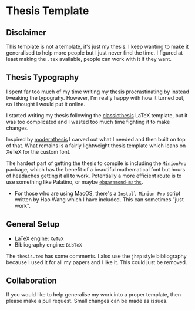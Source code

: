 # Thesis Template

## Disclaimer 

This template is not a template, it's just my thesis. I keep wanting to make it generalised to help more people but I just never find the time. I figured at least making the `.tex` available, people can work with it if they want.

## Thesis Typography

I spent far too much of my time writing my thesis procrastinating by instead tweaking the typograhy. However, I'm really happy with how it turned out, so I thought I would put it online.

I started writing my thesis following the [classicthesis](http://www.ctan.org/tex-archive/macros/latex/contrib/classicthesis/) LaTeX template, but it was too complicated and I wasted too much time fighting it to make changes. 

Inspired by [modernthesis](https://github.com/openHPI/modernthesis) I carved out what I needed and then built on top of that. What remains is a fairly lightweight thesis template which leans on XeTeX for the custom font.

The hardest part of getting the thesis to compile is including the `MinionPro` package, which has the benefit of a beautiful mathematical font but hours of headaches getting it all to work. Potentially a more efficient route is to use something like Palatino, or maybe [`ebgaramond-maths`](https://ctan.org/pkg/ebgaramond-maths?lang=en).

- For those who are using MacOS, there's a `Install Minion Pro` script written by Hao Wang which I have included. This can sometimes "just work". 

## General Setup

- LaTeX engine: `XeTeX`
- Bibliography engine: `BibTeX`

The `thesis.tex` has some comments. I also use the `jhep` style bibliography because I used it for all my papers and I like it. This could just be removed.

## Collaboration

If you would like to help generalise my work into a proper template, then please make a pull request. Small changes can be made as issues.